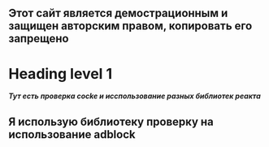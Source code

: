 ## Этот сайт является демострационным и защищен авторским правом, копировать его запрещено

Heading level 1
===============
___Тут есть проверка cocke и исспользование разных библиотек реакта___

## Я использую библиотеку проверку на использование **adblock**
